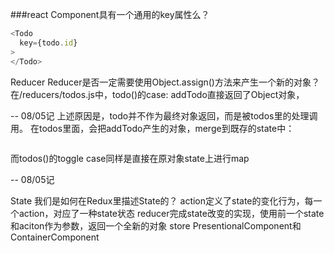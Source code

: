 ###react
Component具有一个通用的key属性么？
```js
<Todo
  key={todo.id}
>
</Todo>
```
Reducer
Reducer是否一定需要使用Object.assign()方法来产生一个新的对象？
在/reducers/todos.js中，todo()的case: addTodo直接返回了Object对象，

-- 08/05记
上述原因是，todo并不作为最终对象返回，而是被todos里的处理调用。
在todos里面，会把addTodo产生的对象，merge到既存的state中：
```js

```
而todos()的toggle case同样是直接在原对象state上进行map

-- 08/05记


State
我们是如何在Redux里描述State的？
action定义了state的变化行为，每一个action，对应了一种state状态
reducer完成state改变的实现，使用前一个state和aciton作为参数，返回一个全新的对象
store
PresentionalComponent和ContainerComponent
